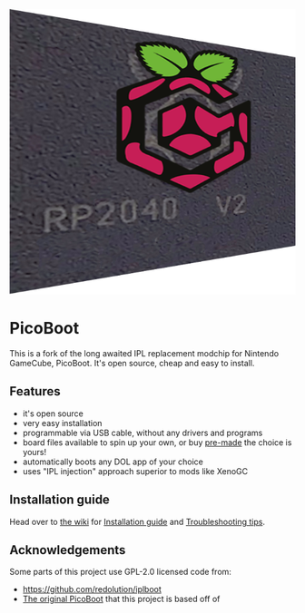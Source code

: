 ![PicoBoot](/assets/picobootv2.png)

# PicoBoot

This is a fork of the long awaited IPL replacement modchip for Nintendo GameCube, PicoBoot. It's open source, cheap and easy to install.

## Features
* it's open source
* very easy installation
* programmable via USB cable, without any drivers and programs
* board files available to spin up your own, or buy [pre-made](https://www.pcbway.com/project/shareproject/RP2040_GC_Modchip_V1_Board_659bb2e2.html) the choice is yours!
* automatically boots any DOL app of your choice
* uses "IPL injection" approach superior to mods like XenoGC

## Installation guide

Head over to [the wiki](https://github.com/webhdx/PicoBoot/wiki) for [Installation guide](../../wiki/Installation-guide) and [Troubleshooting tips](../../wiki/Troubleshooting-tips).

## Acknowledgements

Some parts of this project use GPL-2.0 licensed code from:
 * https://github.com/redolution/iplboot 
 * [The original PicoBoot](https://github.com/webhdx/PicoBoot) that this project is based off of
